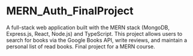 # MERN_Auth_FinalProject
A full-stack web application built with the MERN stack (MongoDB, Express.js, React, Node.js) and TypeScript. This project allows users to search for books via the Google Books API, write reviews, and maintain a personal list of read books. Final project for a MERN course.
